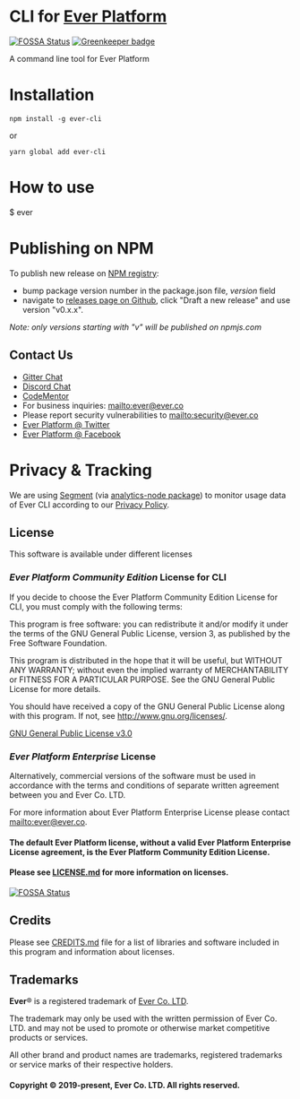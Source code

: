 # CLI for [Ever Platform](https://github.com/ever-co/ever)

[![FOSSA Status](https://app.fossa.io/api/projects/git%2Bgithub.com%2Fever-co%2Fever-cli.svg?type=shield)](https://app.fossa.io/projects/git%2Bgithub.com%2Fever-co%2Fever-cli?ref=badge_shield)
[![Greenkeeper badge](https://badges.greenkeeper.io/ever-co/ever-cli.svg)](https://greenkeeper.io/)

A command line tool for Ever Platform

# Installation

```
npm install -g ever-cli
```
or
```
yarn global add ever-cli
```

# How to use

$ ever

# Publishing on NPM

To publish new release on [NPM registry](https://www.npmjs.com/package/ever-cli):
- bump package version number in the package.json file, _version_ field
- navigate to [releases page on Github](https://github.com/ever-co/ever-cli/releases), click "Draft a new release" and use version "v0.x.x".

_Note: only versions starting with "v" will be published on npmjs.com_

## Contact Us

-   [Gitter Chat](https://gitter.im/ever-co/ever)
-   [Discord Chat](https://discord.gg/msqRJ4w)
-   [CodeMentor](https://www.codementor.io/evereq)
-   For business inquiries: <mailto:ever@ever.co>
-   Please report security vulnerabilities to <mailto:security@ever.co>
-   [Ever Platform @ Twitter](https://twitter.com/everplatform)
-   [Ever Platform @ Facebook](https://www.facebook.com/everplatform)

# Privacy & Tracking

We are using [Segment](https://segment.com) (via [analytics-node package](https://github.com/segmentio/analytics-node)) to monitor usage data of Ever CLI according to our [Privacy Policy](https://ever.co/privacy/apps).

## License

This software is available under different licenses

### _Ever Platform Community Edition_ License for CLI

If you decide to choose the Ever Platform Community Edition License for CLI, you must comply with the following terms:

This program is free software: you can redistribute it and/or modify
it under the terms of the GNU General Public License, version 3,
as published by the Free Software Foundation.

This program is distributed in the hope that it will be useful,
but WITHOUT ANY WARRANTY; without even the implied warranty of
MERCHANTABILITY or FITNESS FOR A PARTICULAR PURPOSE. See the
GNU General Public License for more details.

You should have received a copy of the GNU General Public License
along with this program. If not, see <http://www.gnu.org/licenses/>.

[GNU General Public License v3.0](https://www.gnu.org/licenses/gpl-3.0.txt)

### _Ever Platform Enterprise_ License

Alternatively, commercial versions of the software must be used in accordance with the terms and conditions of separate written agreement between you and Ever Co. LTD.

For more information about Ever Platform Enterprise License please contact <mailto:ever@ever.co>.

#### The default Ever Platform license, without a valid Ever Platform Enterprise License agreement, is the Ever Platform Community Edition License.

#### Please see [LICENSE.md](LICENSE.md) for more information on licenses.

[![FOSSA Status](https://app.fossa.io/api/projects/git%2Bgithub.com%2Fever-co%2Fever-cli.svg?type=large)](https://app.fossa.io/projects/git%2Bgithub.com%2Fever-co%2Fever-cli?ref=badge_large)

## Credits

Please see [CREDITS.md](CREDITS.md) file for a list of libraries and software included in this program and information about licenses.

## Trademarks

**Ever**® is a registered trademark of [Ever Co. LTD](https://ever.co).

The trademark may only be used with the written permission of Ever Co. LTD. and may not be used to promote or otherwise market competitive products or services.

All other brand and product names are trademarks, registered trademarks or service marks of their respective holders.

#### Copyright © 2019-present, Ever Co. LTD. All rights reserved.

